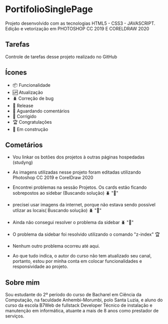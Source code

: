 # PortifolioSinglePage

Projeto desenvolvido com as tecnologias HTML5 - CSS3 - JAVASCRIPT. Edição e vetorização em PHOTOSHOP CC 2019 E CORELDRAW 2020

## Tarefas

 Controle de tarefas desse projeto realizado no GitHub

 

 ## Ícones

- :package: Funcionalidade
- :up: Atualização
- :beetle: Correção de bug
- :checkered_flag: Release
- :speech_balloon: Aguardando comentários
- :wrench: Corrigido
- :trophy: Congratulações
- :construction: Em construção

## Cometários

- Vou linkar os botões dos projetos à outras páginas hospedadas (studyng)

- As imagens utilizadas nesse projeto foram editadas utilizando Photoshop CC 2019 e CorelDraw 2020

- Encontrei problemas na sessão Projetos. Os cards estão ficando sobrepostos ao sidebar (Buscando solução)  :beetle: ":wrench:"

- precisei usar imagens da internet, porque não estava sendo possível utlizar as locais( Buscando solução)  :beetle: ":wrench:"

- Ainda não consegui resolver o problema da sidebar :beetle: ":wrench:"

- O problema da sidebar foi resolvido utilizando o comando "z-index" :trophy:

- Nenhum outro problema ocorreu até aqui.

- Ao que tudo indica, o autor do curso não tem atualizado seu canal, portanto, estou por minha conta em colocar funcionalidades e responsividade ao projeto. 

## Sobre mim

   Sou estudante do 2º período do curso de Bacharel em Ciência da Computação, na faculdade Anhembi-Morumbi, polo Santa Luzia, e aluno do curso
   da escola B7Web de fullstack Developer
   Técnico de instalação e manutenção em informática, atuante a mais de 8 anos como prestador de serviços.
